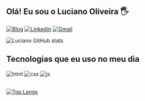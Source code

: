 ## Olá! Eu sou o Luciano Oliveira 🖐️

[![Blog](https://img.shields.io/website?label=lucianodeveloper.vercel.app&style=for-the-badge&url=https://lucianodeveloper.vercel.app/)](https://lucianodeveloper.vercel.app/)
[![Linkedin](https://img.shields.io/badge/LinkedIn-0077B5?style=for-the-badge&logo=linkedin&logoColor=white)](https://www.linkedin.com/in/luciano-de-oliveira-silva-245963190/)
[![Gmail](https://img.shields.io/badge/Gmail-D14836?style=for-the-badge&logo=gmail&logoColor=white)](mailto:email@provedor.com.br")

![Luciano GitHub stats](https://github-readme-stats.vercel.app/api?username=lucianodeveloper&show_icons=true&theme=dracula&count_private=true)

## Tecnologias que eu uso no meu dia

<div style="display: inline_block">
  <img align="center" alt="html" src="https://img.shields.io/badge/HTML-239120?style=for-the-badge&logo=html5&logoColor=white" />
  <img align="center" alt="css" src="https://img.shields.io/badge/CSS-239120?&style=for-the-badge&logo=css3&logoColor=white" />
  <img align="center" alt="js" src="https://img.shields.io/badge/JavaScript-F7DF1E?style=for-the-badge&logo=javascript&logoColor=black" />
</div><br/>

[![Top Langs](https://github-readme-stats.vercel.app/api/top-langs/?username=lucianodeveloper&layout=compact)](https://github.com/lucianodeveloper/github-readme-stats)
